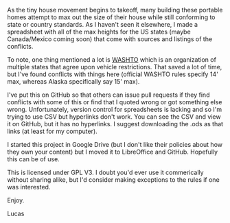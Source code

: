 As the tiny house movement begins to takeoff, many building these portable homes attempt to max out the size of their house while still conforming to state or country standards. As I haven't seen it elsewhere, I made a spreadsheet with all of the max  heights for the US states (maybe Canada/Mexico coming soon) that come with sources and listings of the conflicts.

To note, one thing mentioned a lot is <a href="http://www.washto.org/"> WASHTO</a> which is an organization of multiple states that agree upon vehicle restrictions. That saved a lot of time, but I've found conflicts with things here (official WASHTO rules specify 14' max, whereas Alaska specifically say 15' max).

I've put this on GitHub so that others can issue pull requests if they find conflicts with some of this or find that I quoted wrong or got something else wrong. Unfortunately, version control for spreadsheets is lacking and so I'm trying to use CSV but hyperlinks don't work. You can see the CSV and view it on GitHub, but it has no hyperlinks. I suggest downloading the .ods as that links (at least for my computer).

I started this project in Google Drive (but I don't like their policies about how they own your content) but I moved it to LibreOffice and GitHub. Hopefully this can be of use. 

This is licensed under GPL V3. I doubt you'd ever use it commerically without sharing alike, but I'd consider making exceptions to the rules if one was interested.

Enjoy. 

Lucas
